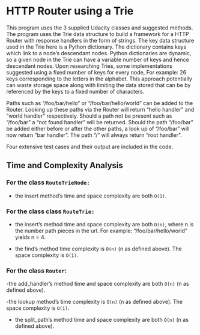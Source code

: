 # HTTP Router using a Trie

This program uses the 3 supplied Udacity classes and suggested methods. The program uses the Trie data structure to build a framework for a HTTP Router with response handlers in the form of strings. The key data structure used in the Trie here is a Python dictionary. The dictionary contains keys which link to a node’s descendant nodes. Python dictionaries are dynamic, so a given node in the Trie can have a variable number of keys and hence descendant nodes. Upon researching Tries, some implementations suggested using a fixed number of keys for every node, For example: 26 keys corresponding to the letters in the alphabet. This approach potentially can waste storage space along with limiting the data stored that can be by referenced by the keys to a fixed number of characters.


Paths such as “/foo/bar/hello” or “/foo/bar/hello/world” can be added to the Router. Looking up these paths via the Router will return “hello handler” and “world handler” respectively. Should a path not be present such as “/foo/bar” a “not found handler” will be returned. Should the path “/foo/bar” be added either before or after the other paths, a look up of “/foo/bar” will now return “bar handler”. The path “/“ will always return “root handler”. 

Four extensive test cases and their output are included in the code.

## Time and Complexity Analysis 

### For the class `RouteTrieNode:`

- the insert method’s time and space complexity are both `O(1)`.

### For the class class `RouteTrie:`

- the insert’s method time and space complexity are both `O(n)`, where n is the number path pieces in the url. For example: “/foo/bar/hello/world” yields n = 4.   

- the find’s method time complexity is `O(n)` (n as defined above). The space complexity is `O(1)`.


### For the class `Router`:

-the add_handler’s method time and space complexity are both `O(n)` (n as defined above).

-the lookup method’s time complexity is `O(n)` (n as defined above). The space complexity is `O(1)`.

- the split_path’s method time and space complexity are both `O(n)` (n as defined above).
